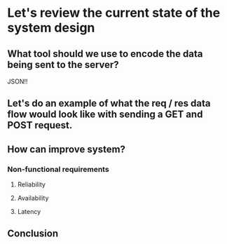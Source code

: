 # Let's review the current state of the system design

## What tool should we use to encode the data being sent to the server?
JSON!!

## Let's do an example of what the req / res data flow would look like with sending a GET and POST request.

## How can improve system?

### Non-functional requirements

1. Reliability

2. Availability

3. Latency


## Conclusion
